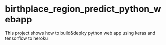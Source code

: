 # birthplace_region_predict_python_webapp
This project shows how to build&amp;deploy python web app using keras and tensorflow to heroku
